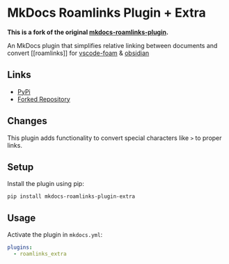 # MkDocs Roamlinks Plugin + Extra

**This is a fork of the original [mkdocs-roamlinks-plugin](https://github.com/Jackiexiao/mkdocs-roamlinks-plugin).**

An MkDocs plugin that simplifies relative linking between documents and convert [[roamlinks]] for [vscode-foam](https://github.com/foambubble/foam) & [obsidian](https://obsidian.md)

## Links

- [PyPi](https://pypi.org/project/mkdocs-roamlinks-plugin-extra)
- [Forked Repository](https://github.com/Jackiexiao/mkdocs-roamlinks-plugin)

## Changes

This plugin adds functionality to convert special characters like `>` to proper links.

## Setup

Install the plugin using pip:

`pip install mkdocs-roamlinks-plugin-extra`

## Usage

Activate the plugin in `mkdocs.yml`:

```yaml
plugins:
  - roamlinks_extra
```